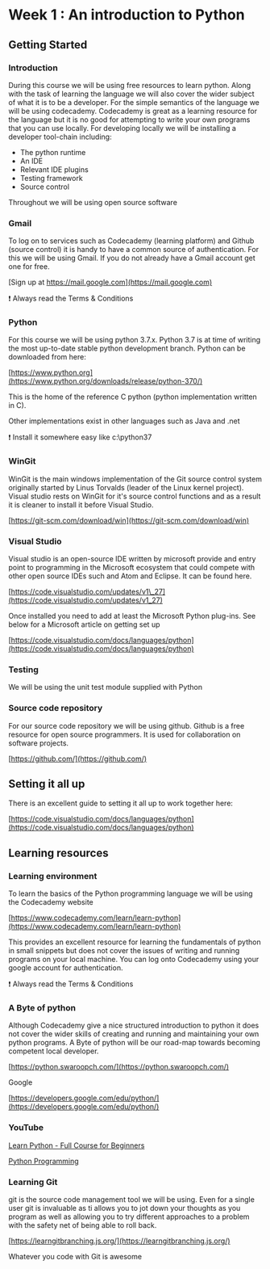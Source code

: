 # Week 1 : An introduction to Python

## Getting Started

### Introduction

During this course we will be using free resources to learn python. Along with the task of learning the language we will also cover the wider subject of what it is to be a developer. For the simple semantics of the language we will be using codecademy. Codecademy is great as a learning resource for the language but it is no good for attempting to write your own programs that you can use locally. For developing locally we will be installing a developer tool-chain including:

* The python runtime
* An IDE
* Relevant IDE plugins
* Testing framework
* Source control

Throughout we will be using open source software

### Gmail

To log on to services such as Codecademy \(learning platform\) and Github \(source control\) it is handy to have a common source of authentication. For this we will be using Gmail. If you do not already have a Gmail account get one for free.

[Sign up at https://mail.google.com](https://mail.google.com)

:exclamation: Always read the Terms & Conditions

### Python

For this course we will be using python 3.7.x. Python 3.7 is at time of writing the most up-to-date stable python development branch. Python can be downloaded from here:

[https://www.python.org](https://www.python.org/downloads/release/python-370/)

This is the home of the reference C python \(python implementation written in C\).

Other implementations exist in other languages such as Java and .net

:exclamation: Install it somewhere easy like c:\python37

### WinGit

WinGit is the main windows implementation of the Git source control system originally started by Linus Torvalds \(leader of the Linux kernel project\). Visual studio rests on WinGit for it's source control functions and as a result it is cleaner to install it before Visual Studio.

[https://git-scm.com/download/win](https://git-scm.com/download/win)

### Visual Studio

Visual studio is an open-source IDE written by microsoft provide and entry point to programming in the Microsoft ecosystem that could compete with other open source IDEs such and Atom and Eclipse. It can be found here.

[https://code.visualstudio.com/updates/v1\_27](https://code.visualstudio.com/updates/v1_27)

Once installed you need to add at least the Microsoft Python plug-ins. See below for a Microsoft article on getting set up

[https://code.visualstudio.com/docs/languages/python](https://code.visualstudio.com/docs/languages/python)

### Testing

We will be using the unit test module supplied with Python

### Source code repository

For our source code repository we will be using github. Github is a free resource for open source programmers. It is used for collaboration on software projects.

[https://github.com/](https://github.com/)

## Setting it all up

There is an excellent guide to setting it all up to work together here:

[https://code.visualstudio.com/docs/languages/python](https://code.visualstudio.com/docs/languages/python)

## Learning resources

### Learning environment

To learn the basics of the Python programming language we will be using the Codecademy website

[https://www.codecademy.com/learn/learn-python](https://www.codecademy.com/learn/learn-python)

This provides an excellent resource for learning the fundamentals of python in small snippets but does not cover the issues of writing and running programs on your local machine. You can log onto Codecademy using your google account for authentication.

:exclamation: Always read the Terms & Conditions

### A Byte of python

Although Codecademy give a nice structured introduction to python it does not cover the wider skills of creating and running and maintaining your own python programs. A Byte of python will be our road-map towards becoming competent local developer.

[https://python.swaroopch.com/](https://python.swaroopch.com/)

Google 

[https://developers.google.com/edu/python/](https://developers.google.com/edu/python/)

### YouTube

[Learn Python - Full Course for Beginners](https://www.youtube.com/watch?v=rfscVS0vtbw)

[Python Programming](https://www.youtube.com/watch?v=N4mEzFDjqtA)

### Learning Git

git is the source code management tool we will be using. Even for a single user git is invaluable as ti allows you to jot down your thoughts as you program as well as allowing you to try different approaches to a problem with the safety net of being able to roll back.

[https://learngitbranching.js.org/](https://learngitbranching.js.org/)

Whatever you code with Git is awesome

